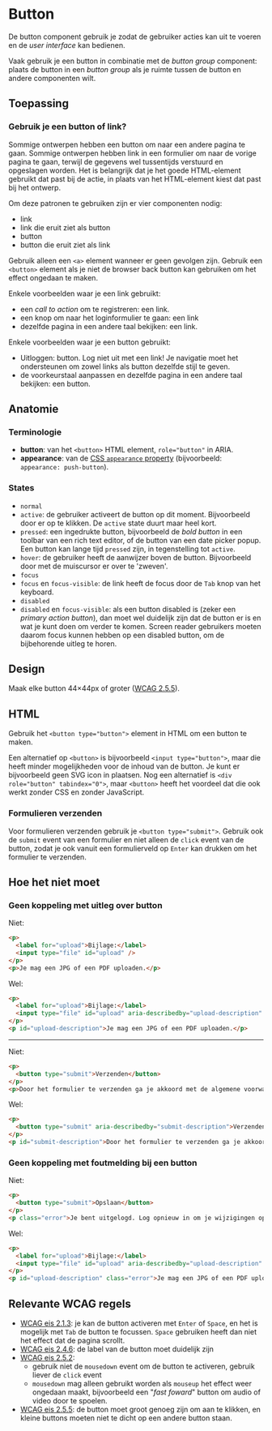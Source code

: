 <!-- @license CC0-1.0 -->

# Button

De button component gebruik je zodat de gebruiker acties kan uit te voeren en de _user interface_ kan bedienen.

Vaak gebruik je een button in combinatie met de _button group_ component: plaats de button in een _button group_ als je ruimte tussen de button en andere componenten wilt.

## Toepassing

### Gebruik je een button of link?

Sommige ontwerpen hebben een button om naar een andere pagina te gaan. Sommige ontwerpen hebben link in een formulier om naar de vorige pagina te gaan, terwijl de gegevens wel tussentijds verstuurd en opgeslagen worden. Het is belangrijk dat je het goede HTML-element gebruikt dat past bij de actie, in plaats van het HTML-element kiest dat past bij het ontwerp.

Om deze patronen te gebruiken zijn er vier componenten nodig:

- link
- link die eruit ziet als button
- button
- button die eruit ziet als link

Gebruik alleen een `<a>` element wanneer er geen gevolgen zijn. Gebruik een `<button>` element als je niet de browser back button kan gebruiken om het effect ongedaan te maken.

Enkele voorbeelden waar je een link gebruikt:

- een _call to action_ om te registreren: een link.
- een knop om naar het loginformulier te gaan: een link
- dezelfde pagina in een andere taal bekijken: een link.

Enkele voorbeelden waar je een button gebruikt:

- Uitloggen: button. Log niet uit met een link! Je navigatie moet het ondersteunen om zowel links als button dezelfde stijl te geven.
- de voorkeurstaal aanpassen en dezelfde pagina in een andere taal bekijken: een button.

## Anatomie

### Terminologie

- **button**: van het `<button>` HTML element, `role="button"` in ARIA.
- **appearance**: van de [CSS `appearance` property](https://developer.mozilla.org/en-US/docs/Web/CSS/appearance) (bijvoorbeeld: `appearance: push-button`).

### States

- `normal`
- `active`: de gebruiker activeert de button op dit moment. Bijvoorbeeld door er op te klikken. De `active` state duurt maar heel kort.
- `pressed`: een ingedrukte button, bijvoorbeeld de _bold button_ in een toolbar van een rich text editor, of de button van een date picker popup. Een button kan lange tijd `pressed` zijn, in tegenstelling tot `active`.
- `hover`: de gebruiker heeft de aanwijzer boven de button. Bijvoorbeeld door met de muiscursor er over te 'zweven'.
- `focus`
- `focus` en `focus-visible`: de link heeft de focus door de `Tab` knop van het keyboard.
- `disabled`
- `disabled` en `focus-visible`: als een button disabled is (zeker een _primary action button_), dan moet wel duidelijk zijn dat de button er is en wat je kunt doen om verder te komen. Screen reader gebruikers moeten daarom focus kunnen hebben op een disabled button, om de bijbehorende uitleg te horen.

## Design

Maak elke button 44×44px of groter ([WCAG 2.5.5](https://www.w3.org/TR/WCAG21/#target-size)).

## HTML

Gebruik het `<button type="button">` element in HTML om een button te maken.

Een alternatief op `<button>` is bijvoorbeeld `<input type="button">`, maar die heeft minder mogelijkheden voor de inhoud van de button. Je kunt er bijvoorbeeld geen SVG icon in plaatsen. Nog een alternatief is `<div role="button" tabindex="0">`, maar `<button>` heeft het voordeel dat die ook werkt zonder CSS en zonder JavaScript.

### Formulieren verzenden

Voor formulieren verzenden gebruik je `<button type="submit">`. Gebruik ook de `submit` event van een formulier en niet alleen de `click` event van de button, zodat je ook vanuit een formulierveld op `Enter` kan drukken om het formulier te verzenden.

## Hoe het niet moet

### Geen koppeling met uitleg over button

Niet:

```html
<p>
  <label for="upload">Bijlage:</label>
  <input type="file" id="upload" />
</p>
<p>Je mag een JPG of een PDF uploaden.</p>
```

Wel:

```html
<p>
  <label for="upload">Bijlage:</label>
  <input type="file" id="upload" aria-describedby="upload-description" />
</p>
<p id="upload-description">Je mag een JPG of een PDF uploaden.</p>
```

---

Niet:

```html
<p>
  <button type="submit">Verzenden</button>
</p>
<p>Door het formulier te verzenden ga je akkoord met de algemene voorwaarden.</p>
```

Wel:

```html
<p>
  <button type="submit" aria-describedby="submit-description">Verzenden</button>
</p>
<p id="submit-description">Door het formulier te verzenden ga je akkoord met de algemene voorwaarden.</p>
```

### Geen koppeling met foutmelding bij een button

Niet:

```html
<p>
  <button type="submit">Opslaan</button>
</p>
<p class="error">Je bent uitgelogd. Log opnieuw in om je wijzigingen op te slaan.</p>
```

Wel:

```html
<p>
  <label for="upload">Bijlage:</label>
  <input type="file" id="upload" aria-describedby="upload-description" />
</p>
<p id="upload-description" class="error">Je mag een JPG of een PDF uploaden.</p>
```

## Relevante WCAG regels

- [WCAG eis 2.1.3](https://www.w3.org/TR/WCAG21/#keyboard-no-exception): je kan de button activeren met `Enter` of `Space`, en het is mogelijk met `Tab` de button te focussen. `Space` gebruiken heeft dan niet het effect dat de pagina scrollt.
- [WCAG eis 2.4.6](https://www.w3.org/TR/WCAG21/#headings-and-labels): de label van de button moet duidelijk zijn
- [WCAG eis 2.5.2](https://www.w3.org/TR/WCAG21/#pointer-cancellation):
  - gebruik niet de `mousedown` event om de button te activeren, gebruik liever de `click` event
  - `mousedown` mag alleen gebruikt worden als `mouseup` het effect weer ongedaan maakt, bijvoorbeeld een "_fast foward_" button om audio of video door te spoelen.
- [WCAG eis 2.5.5](https://www.w3.org/TR/WCAG21/#target-size): de button moet groot genoeg zijn om aan te klikken, en kleine buttons moeten niet te dicht op een andere button staan.
